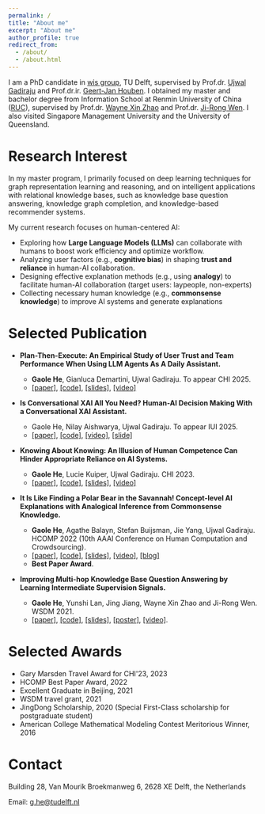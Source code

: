 ```yaml
---
permalink: /
title: "About me"
excerpt: "About me"
author_profile: true
redirect_from: 
  - /about/
  - /about.html
---
```


I am a PhD candidate in [wis group](http://wis.ewi.tudelft.nl/), TU Delft, supervised by Prof.dr. [Ujwal Gadiraju](http://ujwalgadiraju.com/) and Prof.dr.ir. [Geert-Jan Houben](https://scholar.google.com/citations?user=7SLMWEcAAAAJ&hl=en). 
I obtained my master and bachelor degree from Information School at Renmin University of China ([RUC](https://ruc.edu.cn/)), supervised by Prof.dr. [Wayne Xin Zhao](https://scholar.google.com/citations?user=JNhNacoAAAAJ) and Prof.dr. [Ji-Rong Wen](https://scholar.google.co.jp/citations?user=tbxCHJgAAAAJ). I also visited Singapore Management University and the University of Queensland.

Research Interest
======
In my master program, I primarily focused on deep learning techniques for graph representation learning and reasoning, and on intelligent applications
with relational knowledge bases, such as knowledge base question answering, knowledge graph completion, and knowledge-based recommender systems.

My current research focuses on human-centered AI:
- Exploring how **Large Language Models (LLMs)** can collaborate with humans to boost work efficiency and optimize workflow.
- Analyzing user factors (e.g., **cognitive bias**) in shaping **trust and reliance** in human-AI collaboration.
- Designing effective explanation methods (e.g., using **analogy**) to facilitate human-AI collaboration (target users: laypeople, non-experts)
- Collecting necessary human knowledge (e.g., **commonsense knowledge**) to improve AI systems and generate explanations


Selected Publication
======

- **Plan-Then-Execute: An Empirical Study of User Trust and Team Performance When Using LLM Agents As A Daily Assistant.**
  - **Gaole He**, Gianluca Demartini, Ujwal Gadiraju. To appear CHI 2025.
  - [[paper]](https://arxiv.org/abs/2502.01390), [[code]](https://github.com/RichardHGL/CHI2025_Plan-then-Execute_LLMAgent), [[slides]](https://github.com/RichardHGL/CHI2025_Plan-then-Execute_LLMAgent/blob/main/asset/CHI25_pre_v1.pptx), [[video]](https://drive.google.com/file/d/1FP3yrVWRAtXEYsohMy_qEpavC0zkQkX3/view?usp=sharing)

- **Is Conversational XAI All You Need? Human-AI Decision Making With a Conversational XAI Assistant.**
  - Gaole He, Nilay Aishwarya, Ujwal Gadiraju. To appear IUI 2025.
  - [[paper]](https://arxiv.org/abs/2501.17546), [[code]](https://github.com/delftcrowd/IUI2025_ConvXAI), [[video]](https://drive.google.com/file/d/1gQ0VpYBOMi7kLASGCnqNUQUCEcU0WJlr/view?usp=sharing), [[slide]](https://github.com/delftcrowd/IUI2025_ConvXAI/blob/main/IUI25_pre_v2.pptx)

- **Knowing About Knowing: An Illusion of Human Competence Can Hinder Appropriate Reliance on AI Systems.**
  - **Gaole He**, Lucie Kuiper, Ujwal Gadiraju. CHI 2023. 
  - [[paper]](https://arxiv.org/abs/2301.11333), [[code]](https://github.com/RichardHGL/CHI2023_DKE), [[slides]](https://github.com/RichardHGL/CHI2023_DKE/blob/main/CHI23_CrowdDKE.pptx), [[video]](https://dl.acm.org/doi/abs/10.1145/3544548.3581025)

- **It Is Like Finding a Polar Bear in the Savannah! Concept-level AI Explanations with Analogical Inference from Commonsense Knowledge.**
  - **Gaole He**, Agathe Balayn, Stefan Buijsman, Jie Yang, Ujwal Gadiraju. HCOMP 2022 (10th AAAI Conference on Human Computation and Crowdsourcing). 
  - [[paper]](http://ujwalgadiraju.com/Publications/HCOMP2022a.pdf), [[code]](https://github.com/delftcrowd/HCOMP2022_ARCHIE), [[slides]](https://github.com/delftcrowd/HCOMP2022_ARCHIE/blob/main/asset/hcomp2022_gaole.pptx), [[video]](https://slideslive.com/38993029), [[blog]](https://blog.humancomputation.com/?p=10802)
  - **Best Paper Award**.

- **Improving Multi-hop Knowledge Base Question Answering by Learning Intermediate Supervision Signals.**
  - **Gaole He**, Yunshi Lan, Jing Jiang, Wayne Xin Zhao and Ji-Rong Wen. WSDM 2021.
  - [[paper]](http://RichardHGL.github.io/files/wsdm2021.pdf), [[code]](https://github.com/RichardHGL/WSDM2021_NSM), [[slides]](https://github.com/RichardHGL/WSDM2021_NSM/blob/main/presentation/wsdm_slides_ver2.pptx), [[poster]](https://github.com/RichardHGL/WSDM2021_NSM/blob/main/presentation/wsdm-poster.pdf), [[video]](https://vimeo.com/518921912).

Selected Awards
======
- Gary Marsden Travel Award for CHI'23, 2023
- HCOMP Best Paper Award, 2022
- Excellent Graduate in Beijing, 2021
- WSDM travel grant, 2021
- JingDong Scholarship, 2020 (Special First-Class scholarship for postgraduate student)
- American College Mathematical Modeling Contest Meritorious Winner, 2016

Contact
======
Building 28, Van Mourik Broekmanweg 6, 2628 XE Delft, the Netherlands

Email: g.he@tudelft.nl
